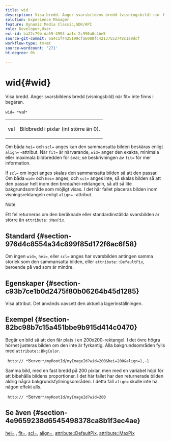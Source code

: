 ```yaml
---
title: wid
description: Visa bredd. Anger svarsbildens bredd (visningsbild) när fit= inte finns i begäran.
solution: Experience Manager
feature: Dynamic Media Classic,SDK/API
role: Developer,User
exl-id: ba22c79b-da59-4993-aa1c-2c990a0c4be5
source-git-commit: 6a4c1f4425199cfa6088fc42137552748c1a9dcf
workflow-type: tm+mt
source-wordcount: '271'
ht-degree: 0%

---
```


# wid{#wid}

Visa bredd. Anger svarsbildens bredd (visningsbild) när fit= inte finns i begäran.

`wid= *`val`*`

<table id="simpletable_E217453246F5441C896C1F69EA4D4218"> 
 <tr class="strow"> 
  <td class="stentry"> <p> <span class="varname"> val </span> </p> </td> 
  <td class="stentry"> <p>Bildbredd i pixlar (int större än 0). </p> </td> 
 </tr> 
</table>

Om båda `hei=` och `scl=` anges kan den sammansatta bilden beskäras enligt `align=` -attribut. När `fit=` är närvarande, `wid=` anger den exakta, minimala eller maximala bildbredden för svar; se beskrivningen av `fit=` för mer information.

If `scl=` om inget anges skalas den sammansatta bilden så att den passar. Om båda `wid=` och `hei=` anges, och `scl=` anges inte, så skalas bilden så att den passar helt inom den breda/hei-rektangeln, så att så lite bakgrundsområde som möjligt visas. I det här fallet placeras bilden inom visningsrektangeln enligt `align=` -attribut.

>[!NOTE]
>
>Ett fel returneras om den beräknade eller standardinställda svarsbilden är större än `attribute::MaxPix`.

## Standard {#section-976d4c8554a34c899f85d172f6ac6f58}

Om ingen `wid=`, `hei=`, eller `scl=` anges har svarsbilden antingen samma storlek som den sammansatta bilden, eller `attribute::DefaultPix`, beroende på vad som är mindre.

## Egenskaper {#section-c93b7ce1b0d2475f80b06264b45d1285}

Visa attribut. Det används oavsett den aktuella lagerinställningen.

## Exempel {#section-82bc98b7c15a451bbe9b915d414c0470}

Begär en bild så att den får plats i en 200x200-rektangel. I det övre högra hörnet justeras bilden om den inte är fyrkantig. Alla bakgrundsområden fylls med `attribute::BkgColor`.

` http:// *`Server`*/myRootId/myImageId?wid=200&hei=200&align=1,-1`

Samma bild, med en fast bredd på 200 pixlar, men med en variabel höjd för att bibehålla bildens proportioner. I det här fallet har den returnerade bilden aldrig några bakgrundsfyllningsområden. I detta fall `align=` skulle inte ha någon effekt alls.

` http:// *`Server`*/myRootId/myImageId?wid=200`

## Se även {#section-4e9659238d6545498378ca8b1f3ec4ae}

[hei=](../../../../../is-api/http-ref/image-serving-api-ref/c-http-protocol-reference/c-command-reference/r-is-http-hei.md#reference-6d6f556ccc0e4b98a815e8a5c1944a96) , [fit=](../../../../../is-api/http-ref/image-serving-api-ref/c-http-protocol-reference/c-command-reference/r-fit.md#reference-f11bff6d93d143d6b135de3a923bc989), [scl=](../../../../../is-api/http-ref/image-serving-api-ref/c-http-protocol-reference/c-command-reference/r-scl.md#reference-b2a74e493d0d407e98fe350551ba3fcc), [align=](../../../../../is-api/http-ref/image-serving-api-ref/c-http-protocol-reference/c-command-reference/r-align.md#reference-b7d6b87c75124d78884f916dd6544bc7), [attribute::DefaultPix](../../../../../is-api/image-catalog/image-serving-api-ref/c-image-catalog-reference/c-attributes-reference/r-defaultpix.md#reference-996b2c22b30f4fd9b970c84063306df1), [attribute::MaxPix](../../../../../is-api/image-catalog/image-serving-api-ref/c-image-catalog-reference/c-attributes-reference/r-maxpix.md#reference-e167d396ac794079ba8b5e6eb16eeda5)
